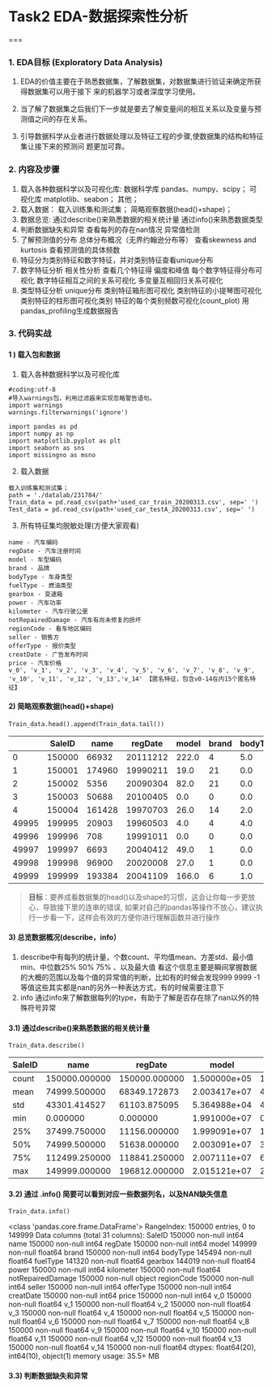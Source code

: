 # Task2 EDA-数据探索性分析
===
### 1. EDA目标 (Exploratory Data Analysis)

1. EDA的价值主要在于熟悉数据集，了解数据集，对数据集进行验证来确定所获得数据集可以用于接下    来的机器学习或者深度学习使用。

2. 当了解了数据集之后我们下一步就是要去了解变量间的相互关系以及变量与预测值之间的存在关系。

3. 引导数据科学从业者进行数据处理以及特征工程的步骤,使数据集的结构和特征集让接下来的预测问    题更加可靠。
### 2. 内容及步骤
1.  载入各种数据科学以及可视化库:
	数据科学库 pandas、numpy、scipy；
	可视化库 matplotlib、seabon；
	其他；
2. 载入数据：
	载入训练集和测试集；
	简略观察数据(head()+shape)；
3. 数据总览:
	通过describe()来熟悉数据的相关统计量
	通过info()来熟悉数据类型
4. 判断数据缺失和异常
	查看每列的存在nan情况
	异常值检测
5. 了解预测值的分布
	总体分布概况（无界约翰逊分布等）
	查看skewness and kurtosis
	查看预测值的具体频数
6. 特征分为类别特征和数字特征，并对类别特征查看unique分布
7. 数字特征分析
	相关性分析
	查看几个特征得 偏度和峰值
	每个数字特征得分布可视化
	数字特征相互之间的关系可视化
	多变量互相回归关系可视化
8. 类型特征分析
	unique分布
	类别特征箱形图可视化
	类别特征的小提琴图可视化
	类别特征的柱形图可视化类别
	特征的每个类别频数可视化(count_plot)
	用pandas_profiling生成数据报告
### 3. 代码实战
#### 1 ) 载入包和数据
1. 载入各种数据科学以及可视化库
```
#coding:utf-8
#导入warnings包，利用过滤器来实现忽略警告语句。
import warnings
warnings.filterwarnings('ignore')

import pandas as pd
import numpy as np
import matplotlib.pyplot as plt
import seaborn as sns
import missingno as msno

```
2. 载入数据
```
载入训练集和测试集；
path = './datalab/231784/'
Train_data = pd.read_csv(path+'used_car_train_20200313.csv', sep=' ')
Test_data = pd.read_csv(path+'used_car_testA_20200313.csv', sep=' ')
```
3. 所有特征集均脱敏处理(方便大家观看)
```
name - 汽车编码
regDate - 汽车注册时间
model - 车型编码
brand - 品牌
bodyType - 车身类型
fuelType - 燃油类型
gearbox - 变速箱
power - 汽车功率
kilometer - 汽车行驶公里
notRepairedDamage - 汽车有尚未修复的损坏
regionCode - 看车地区编码
seller - 销售方
offerType - 报价类型
creatDate - 广告发布时间
price - 汽车价格
v_0', 'v_1', 'v_2', 'v_3', 'v_4', 'v_5', 'v_6', 'v_7', 'v_8', 'v_9', 'v_10', 'v_11', 'v_12', 'v_13','v_14' 【匿名特征，包含v0-14在内15个匿名特征】
```

#### 2) 简略观察数据(head()+shape)

```
Train_data.head().append(Train_data.tail())
```
|       | SaleID | name   | regDate  | model | brand | bodyType | fuelType | gearbox | power | kilometer | ... | v_5      | v_6      | v_7      | v_8      | v_9      | v_10      | v_11      | v_12      | v_13      | v_14      |
| ----- | ------ | ------ | -------- | ----- | ----- | -------- | -------- | ------- | ----- | --------- | --- | -------- | -------- | -------- | -------- | -------- | --------- | --------- | --------- | --------- | --------- |
| 0     | 150000 | 66932  | 20111212 | 222.0 | 4     | 5.0      | 1.0      | 1.0     | 313   | 15.0      | ... | 0.264405 | 0.121800 | 0.070899 | 0.106558 | 0.078867 | -7.050969 | -0.854626 | 4.800151  | 0.620011  | -3.664654 |
| 1     | 150001 | 174960 | 19990211 | 19.0  | 21    | 0.0      | 0.0      | 0.0     | 75    | 12.5      | ... | 0.261745 | 0.000000 | 0.096733 | 0.013705 | 0.052383 | 3.679418  | -0.729039 | -3.796107 | -1.541230 | -0.757055 |
| 2     | 150002 | 5356   | 20090304 | 82.0  | 21    | 0.0      | 0.0      | 0.0     | 109   | 7.0       | ... | 0.260216 | 0.112081 | 0.078082 | 0.062078 | 0.050540 | -4.926690 | 1.001106  | 0.826562  | 0.138226  | 0.754033  |
| 3     | 150003 | 50688  | 20100405 | 0.0   | 0     | 0.0      | 0.0      | 1.0     | 160   | 7.0       | ... | 0.260466 | 0.106727 | 0.081146 | 0.075971 | 0.048268 | -4.864637 | 0.505493  | 1.870379  | 0.366038  | 1.312775  |
| 4     | 150004 | 161428 | 19970703 | 26.0  | 14    | 2.0      | 0.0      | 0.0     | 75    | 15.0      | ... | 0.250999 | 0.000000 | 0.077806 | 0.028600 | 0.081709 | 3.616475  | -0.673236 | -3.197685 | -0.025678 | -0.101290 |
| 49995 | 199995 | 20903  | 19960503 | 4.0   | 4     | 4.0      | 0.0      | 0.0     | 116   | 15.0      | ... | 0.284664 | 0.130044 | 0.049833 | 0.028807 | 0.004616 | -5.978511 | 1.303174  | -1.207191 | -1.981240 | -0.357695 |
| 49996 | 199996 | 708    | 19991011 | 0.0   | 0     | 0.0      | 0.0      | 0.0     | 75    | 15.0      | ... | 0.268101 | 0.108095 | 0.066039 | 0.025468 | 0.025971 | -3.913825 | 1.759524  | -2.075658 | -1.154847 | 0.169073  |
| 49997 | 199997 | 6693   | 20040412 | 49.0  | 1     | 0.0      | 1.0      | 1.0     | 224   | 15.0      | ... | 0.269432 | 0.105724 | 0.117652 | 0.057479 | 0.015669 | -4.639065 | 0.654713  | 1.137756  | -1.390531 | 0.254420  |
| 49998 | 199998 | 96900  | 20020008 | 27.0  | 1     | 0.0      | 0.0      | 1.0     | 334   | 15.0      | ... | 0.261152 | 0.000490 | 0.137366 | 0.086216 | 0.051383 | 1.833504  | -2.828687 | 2.465630  | -0.911682 | -2.057353 |
| 49999 | 199999 | 193384 | 20041109 | 166.0 | 6     | 1.0      | NaN      | 1.0     | 68    | 9.0       | ... | 0.228730 | 0.000300 | 0.103534 | 0.080625 | 0.124264 | 2.914571  | -1.135270 | 0.547628  | 2.094057  | -1.552150 |

> **目标**：要养成看数据集的head()以及shape的习惯，这会让你每一步更放心，导致接下里的连串的错误, 如果对自己的pandas等操作不放心，建议执行一步看一下，这样会有效的方便你进行理解函数并进行操作

#### 3) 总览数据概况(describe，info）
1. describe中有每列的统计量，个数count、平均值mean、方差std、最小值min、中位数25% 50% 75% 、以及最大值 看这个信息主要是瞬间掌握数据的大概的范围以及每个值的异常值的判断，比如有的时候会发现999 9999 -1 等值这些其实都是nan的另外一种表达方式，有的时候需要注意下
2. info 通过info来了解数据每列的type，有助于了解是否存在除了nan以外的特殊符号异常

#### 3.1) 通过describe()来熟悉数据的相关统计量
```
Train_data.describe()
```

| SaleID              | name                | regDate             | model               | brand               | bodyType            | fuelType            | gearbox             | power               | kilometer           | ...                 | v_5                 | v_6                 | v_7                 | v_8                 | v_9                 | v_10                | v_11                | v_12                | v_13                | v_14                |
| ------------------- | ------------------- | ------------------- | ------------------- | ------------------- | ------------------- | ------------------- | ------------------- | ------------------- | ------------------- | ------------------- | ------------------- | ------------------- | ------------------- | ------------------- | ------------------- | ------------------- | ------------------- | ------------------- | ------------------- | ------------------- |
| count               | 150000.000000       | 150000.000000       | 1.500000e+05        | 149999.000000       | 150000.000000       | 145494.000000       | 141320.000000       | 144019.000000       | 150000.000000       | 150000.000000       | ...                 | 150000.000000       | 150000.000000       | 150000.000000       | 150000.000000       | 150000.000000       | 150000.000000       | 150000.000000       | 150000.000000       | 150000.000000       |
| mean                | 74999.500000        | 68349.172873        | 2.003417e+07        | 47.129021           | 8.052733            | 1.792369            | 0.375842            | 0.224943            | 119.316547          | 12.597160           | ...                 | 0.248204            | 0.044923            | 0.124692            | 0.058144            | 0.061996            | -0.001000           | 0.009035            | 0.004813            | 0.000313            |
| std                 | 43301.414527        | 61103.875095        | 5.364988e+04        | 49.536040           | 7.864956            | 1.760640            | 0.548677            | 0.417546            | 177.168419          | 3.919576            | ...                 | 0.045804            | 0.051743            | 0.201410            | 0.029186            | 0.035692            | 3.772386            | 3.286071            | 2.517478            | 1.288988            |
| min                 | 0.000000            | 0.000000            | 1.991000e+07        | 0.000000            | 0.000000            | 0.000000            | 0.000000            | 0.000000            | 0.000000            | 0.500000            | ...                 | 0.000000            | 0.000000            | 0.000000            | 0.000000            | 0.000000            | -9.168192           | -5.558207           | -9.639552           | -4.153899           |
| 25%                 | 37499.750000        | 11156.000000        | 1.999091e+07        | 10.000000           | 1.000000            | 0.000000            | 0.000000            | 0.000000            | 75.000000           | 12.500000           | ...                 | 0.243615            | 0.000038            | 0.062474            | 0.035334            | 0.033930            | -3.722303           | -1.951543           | -1.871846           | -1.057789           |
| 50%                 | 74999.500000        | 51638.000000        | 2.003091e+07        | 30.000000           | 6.000000            | 1.000000            | 0.000000            | 0.000000            | 110.000000          | 15.000000           | ...                 | 0.257798            | 0.000812            | 0.095866            | 0.057014            | 0.058484            | 1.624076            | -0.358053           | -0.130753           | -0.036245           |
| 75%                 | 112499.250000       | 118841.250000       | 2.007111e+07        | 66.000000           | 13.000000           | 3.000000            | 1.000000            | 0.000000            | 150.000000          | 15.000000           | ...                 | 0.265297            | 0.102009            | 0.125243            | 0.079382            | 0.087491            | 2.844357            | 1.255022            | 1.776933            | 0.942813            |
| max                 | 149999.000000       | 196812.000000       | 2.015121e+07        | 247.000000          | 39.000000           | 7.000000            | 6.000000            | 1.000000            | 19312.000000        | 15.000000           | ...                 | 0.291838            | 0.151420            | 1.404936            | 0.160791            | 0.222787            | 12.357011           | 18.819042           | 13.847792           | 11.147669           |


#### 3.2)  通过 .info() 简要可以看到对应一些数据列名，以及NAN缺失信息

```
Train_data.info()
```
<class 'pandas.core.frame.DataFrame'>
RangeIndex: 150000 entries, 0 to 149999
Data columns (total 31 columns):
SaleID               150000 non-null int64
name                 150000 non-null int64
regDate              150000 non-null int64
model                149999 non-null float64
brand                150000 non-null int64
bodyType             145494 non-null float64
fuelType             141320 non-null float64
gearbox              144019 non-null float64
power                150000 non-null int64
kilometer            150000 non-null float64
notRepairedDamage    150000 non-null object
regionCode           150000 non-null int64
seller               150000 non-null int64
offerType            150000 non-null int64
creatDate            150000 non-null int64
price                150000 non-null int64
v_0                  150000 non-null float64
v_1                  150000 non-null float64
v_2                  150000 non-null float64
v_3                  150000 non-null float64
v_4                  150000 non-null float64
v_5                  150000 non-null float64
v_6                  150000 non-null float64
v_7                  150000 non-null float64
v_8                  150000 non-null float64
v_9                  150000 non-null float64
v_10                 150000 non-null float64
v_11                 150000 non-null float64
v_12                 150000 non-null float64
v_13                 150000 non-null float64
v_14                 150000 non-null float64
dtypes: float64(20), int64(10), object(1)
memory usage: 35.5+ MB

#### 3.3) 判断数据缺失和异常